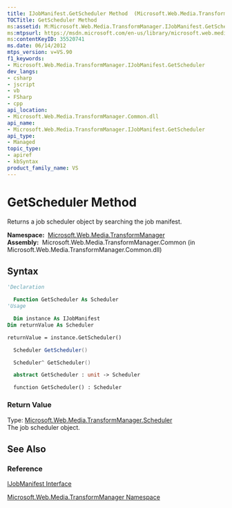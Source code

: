 ```yaml
---
title: IJobManifest.GetScheduler Method  (Microsoft.Web.Media.TransformManager)
TOCTitle: GetScheduler Method
ms:assetid: M:Microsoft.Web.Media.TransformManager.IJobManifest.GetScheduler
ms:mtpsurl: https://msdn.microsoft.com/en-us/library/microsoft.web.media.transformmanager.ijobmanifest.getscheduler(v=VS.90)
ms:contentKeyID: 35520741
ms.date: 06/14/2012
mtps_version: v=VS.90
f1_keywords:
- Microsoft.Web.Media.TransformManager.IJobManifest.GetScheduler
dev_langs:
- csharp
- jscript
- vb
- FSharp
- cpp
api_location:
- Microsoft.Web.Media.TransformManager.Common.dll
api_name:
- Microsoft.Web.Media.TransformManager.IJobManifest.GetScheduler
api_type:
- Managed
topic_type:
- apiref
- kbSyntax
product_family_name: VS
---
```


# GetScheduler Method

Returns a job scheduler object by searching the job manifest.

**Namespace:**  [Microsoft.Web.Media.TransformManager](microsoft-web-media-transformmanager-namespace.md)  
**Assembly:**  Microsoft.Web.Media.TransformManager.Common (in Microsoft.Web.Media.TransformManager.Common.dll)

## Syntax

```vb
'Declaration

  Function GetScheduler As Scheduler
'Usage

  Dim instance As IJobManifest
Dim returnValue As Scheduler

returnValue = instance.GetScheduler()
```

```csharp
  Scheduler GetScheduler()
```

```cpp
  Scheduler^ GetScheduler()
```

``` fsharp
  abstract GetScheduler : unit -> Scheduler 
```

```jscript
  function GetScheduler() : Scheduler
```

### Return Value

Type: [Microsoft.Web.Media.TransformManager.Scheduler](scheduler-class-microsoft-web-media-transformmanager.md)  
The job scheduler object.  

## See Also

### Reference

[IJobManifest Interface](ijobmanifest-interface-microsoft-web-media-transformmanager.md)

[Microsoft.Web.Media.TransformManager Namespace](microsoft-web-media-transformmanager-namespace.md)


